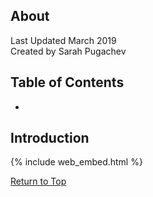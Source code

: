 ## About
Last Updated March 2019  
Created by Sarah Pugachev


## Table of Contents
* 

## Introduction

{% include web_embed.html %}

[Return to Top](#about)
